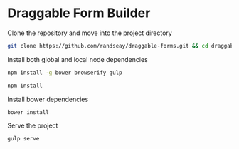 # Draggable Form Builder

Clone the repository and move into the project directory

```sh
git clone https://github.com/randseay/draggable-forms.git && cd draggable-forms
```

Install both global and local node dependencies

```sh
npm install -g bower browserify gulp

npm install
```

Install bower dependencies

```sh
bower install
```

Serve the project

```sh
gulp serve
```
